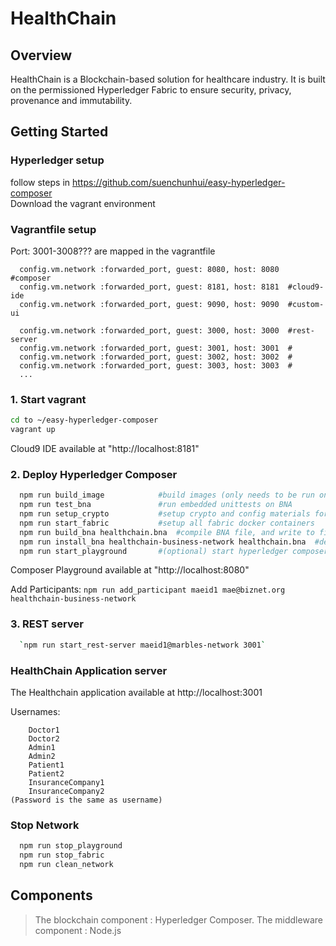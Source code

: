 # HealthChain

## Overview
HealthChain is a Blockchain-based solution for healthcare industry. It is built on the permissioned Hyperledger Fabric to ensure security, privacy, provenance and immutability.

## Getting Started

### Hyperledger setup
follow steps in https://github.com/suenchunhui/easy-hyperledger-composer
<br>
Download the vagrant environment

### Vagrantfile setup
Port: 3001-3008??? are mapped in the vagrantfile
```
  config.vm.network :forwarded_port, guest: 8080, host: 8080  #composer
  config.vm.network :forwarded_port, guest: 8181, host: 8181  #cloud9-ide
  config.vm.network :forwarded_port, guest: 9090, host: 9090  #custom-ui

  config.vm.network :forwarded_port, guest: 3000, host: 3000  #rest-server
  config.vm.network :forwarded_port, guest: 3001, host: 3001  #
  config.vm.network :forwarded_port, guest: 3002, host: 3002  #
  config.vm.network :forwarded_port, guest: 3003, host: 3003  #
  ...
 ```
### 1. Start vagrant
```bash
cd to ~/easy-hyperledger-composer
vagrant up
```
Cloud9 IDE available at "http://localhost:8181" 

### 2. Deploy Hyperledger Composer
```bash
  npm run build_image            #build images (only needs to be run once ever)
  npm run test_bna               #run embedded unittests on BNA 
  npm run setup_crypto           #setup crypto and config materials for fabric
  npm run start_fabric           #setup all fabric docker containers
  npm run build_bna healthchain.bna  #compile BNA file, and write to file(argument 1)
  npm run install_bna healthchain-business-network healthchain.bna  #deploy BNA file(arg 2) to network using name(arg 1)
  npm run start_playground       #(optional) start hyperledger composer
```
Composer Playground available at "http://localhost:8080"

Add Participants:
  `npm run add_participant maeid1 mae@biznet.org healthchain-business-network`

### 3. REST server
```bash
  `npm run start_rest-server maeid1@marbles-network 3001`
```

### HealthChain Application server
The Healthchain application available at http://localhost:3001

Usernames:
```
    Doctor1
    Doctor2
    Admin1
    Admin2
    Patient1
    Patient2
    InsuranceCompany1
    InsuranceCompany2
(Password is the same as username)
```
### Stop Network
```bash
  npm run stop_playground 
  npm run stop_fabric 
  npm run clean_network 
```
## Components
 > The blockchain component : Hyperledger Composer.
 > The middleware component : Node.js 
